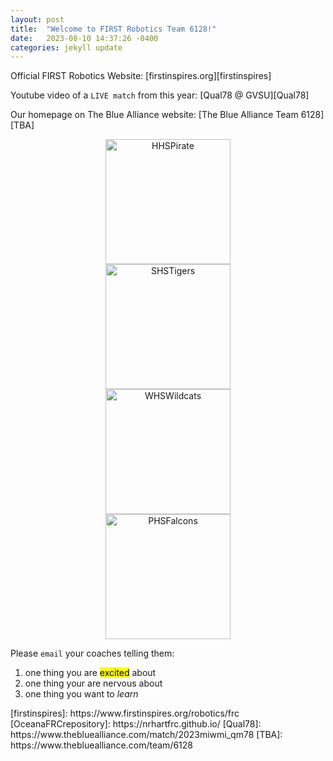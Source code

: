 ```yaml
---
layout: post
title:  "Welcome to FIRST Robotics Team 6128!"
date:   2023-08-10 14:37:26 -0400
categories: jekyll update
---
```

Official FIRST Robotics Website: [firstinspires.org][firstinspires]

Youtube video of a `LIVE match` from this year: [Qual78 @ GVSU][Qual78]

Our homepage on The Blue Alliance website: [The Blue Alliance Team 6128][TBA]

<!-- Website source code for Oceana County FRC: [FRC Team 6128 Repository][OceanaFRCrepository] -->

<div style="text-align: center;">
  <img src="https://s3-us-west-2.amazonaws.com/sportshub2-uploads-prod/files/sites/893/2018/09/26151545/HPS_Pirate_RGB.png" alt="HHSPirate" width="200">
</div>

<div style="text-align: center;">
  <img src="https://cmsv2-assets.apptegy.net/uploads/14477/file/2146300/px1600_c370858a-13f3-4b1b-b5aa-2b30275596b1.png" alt="SHSTigers" width="200">
</div>

<div style="text-align: center;">
  <img src="https://walkervillewildcats.com/wp-content/uploads/2018/11/Wildcat4.png" alt="WHSWildcats" width="200">
</div>

<div style="text-align: center;">
  <img src="https://cmsv2-assets.apptegy.net/uploads/2721/logo/3009/logo.png" alt="PHSFalcons" width="200">
</div>

Please `email` your coaches telling them:
<ol>
    <li>one thing you are <mark>excited</mark> about</li>
    <li>one thing your are nervous about</li>
    <li>one thing you want to <em>learn</em></li>
</ol>
[firstinspires]: https://www.firstinspires.org/robotics/frc
[OceanaFRCrepository]: https://nrhartfrc.github.io/
[Qual78]: https://www.thebluealliance.com/match/2023miwmi_qm78
[TBA]: https://www.thebluealliance.com/team/6128
